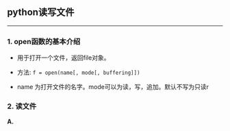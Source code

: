 ## python读写文件

---

### 1. open函数的基本介绍

* 用于打开一个文件，返回file对象。

* 方法: `f = open(name[, mode[, buffering]])`

* name 为打开文件的名字。mode可以为读，写，追加。默认不写为只读r

### 2. 读文件

**A.** 